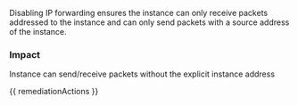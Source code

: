 
Disabling IP forwarding ensures the instance can only receive packets addressed to the instance and can only send packets with a source address of the instance.

### Impact
Instance can send/receive packets without the explicit instance address

<!-- DO NOT CHANGE -->
{{ remediationActions }}

